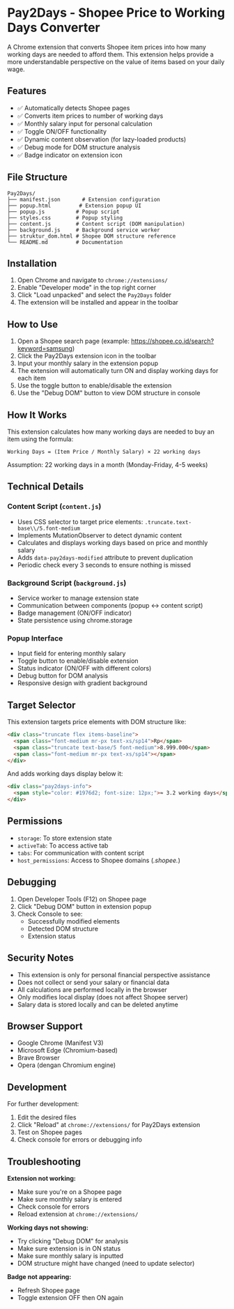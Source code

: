 # Pay2Days - Shopee Price to Working Days Converter

A Chrome extension that converts Shopee item prices into how many working days are needed to afford them. This extension helps provide a more understandable perspective on the value of items based on your daily wage.

## Features

- ✅ Automatically detects Shopee pages
- ✅ Converts item prices to number of working days
- ✅ Monthly salary input for personal calculation
- ✅ Toggle ON/OFF functionality
- ✅ Dynamic content observation (for lazy-loaded products)
- ✅ Debug mode for DOM structure analysis
- ✅ Badge indicator on extension icon

## File Structure

```
Pay2Days/
├── manifest.json       # Extension configuration
├── popup.html         # Extension popup UI
├── popup.js          # Popup script
├── styles.css        # Popup styling
├── content.js        # Content script (DOM manipulation)
├── background.js     # Background service worker
├── struktur_dom.html # Shopee DOM structure reference
└── README.md         # Documentation
```

## Installation

1. Open Chrome and navigate to `chrome://extensions/`
2. Enable "Developer mode" in the top right corner
3. Click "Load unpacked" and select the `Pay2Days` folder
4. The extension will be installed and appear in the toolbar

## How to Use

1. Open a Shopee search page (example: https://shopee.co.id/search?keyword=samsung)
2. Click the Pay2Days extension icon in the toolbar
3. Input your monthly salary in the extension popup
4. The extension will automatically turn ON and display working days for each item
5. Use the toggle button to enable/disable the extension
6. Use the "Debug DOM" button to view DOM structure in console

## How It Works

This extension calculates how many working days are needed to buy an item using the formula:
```
Working Days = (Item Price / Monthly Salary) × 22 working days
```

Assumption: 22 working days in a month (Monday-Friday, 4-5 weeks)

## Technical Details

### Content Script (`content.js`)
- Uses CSS selector to target price elements: `.truncate.text-base\\/5.font-medium`
- Implements MutationObserver to detect dynamic content
- Calculates and displays working days based on price and monthly salary
- Adds `data-pay2days-modified` attribute to prevent duplication
- Periodic check every 3 seconds to ensure nothing is missed

### Background Script (`background.js`)
- Service worker to manage extension state
- Communication between components (popup ↔ content script)
- Badge management (ON/OFF indicator)
- State persistence using chrome.storage

### Popup Interface
- Input field for entering monthly salary
- Toggle button to enable/disable extension
- Status indicator (ON/OFF with different colors)
- Debug button for DOM analysis
- Responsive design with gradient background

## Target Selector

This extension targets price elements with DOM structure like:

```html
<div class="truncate flex items-baseline">
  <span class="font-medium mr-px text-xs/sp14">Rp</span>
  <span class="truncate text-base/5 font-medium">8.999.000</span>
  <span class="font-medium mr-px text-xs/sp14"></span>
</div>
```

And adds working days display below it:
```html
<div class="pay2days-info">
  <span style="color: #1976d2; font-size: 12px;">≈ 3.2 working days</span>
</div>
```

## Permissions

- `storage`: To store extension state
- `activeTab`: To access active tab
- `tabs`: For communication with content script
- `host_permissions`: Access to Shopee domains (*.shopee.*)

## Debugging

1. Open Developer Tools (F12) on Shopee page
2. Click "Debug DOM" button in extension popup
3. Check Console to see:
   - Successfully modified elements
   - Detected DOM structure
   - Extension status

## Security Notes

- This extension is only for personal financial perspective assistance
- Does not collect or send your salary or financial data
- All calculations are performed locally in the browser
- Only modifies local display (does not affect Shopee server)
- Salary data is stored locally and can be deleted anytime

## Browser Support

- Google Chrome (Manifest V3)
- Microsoft Edge (Chromium-based)
- Brave Browser
- Opera (dengan Chromium engine)

## Development

For further development:

1. Edit the desired files
2. Click "Reload" at `chrome://extensions/` for Pay2Days extension
3. Test on Shopee pages
4. Check console for errors or debugging info

## Troubleshooting

**Extension not working:**
- Make sure you're on a Shopee page
- Make sure monthly salary is entered
- Check console for errors
- Reload extension at `chrome://extensions/`

**Working days not showing:**
- Try clicking "Debug DOM" for analysis
- Make sure extension is in ON status
- Make sure monthly salary is inputted
- DOM structure might have changed (need to update selector)

**Badge not appearing:**
- Refresh Shopee page
- Toggle extension OFF then ON again